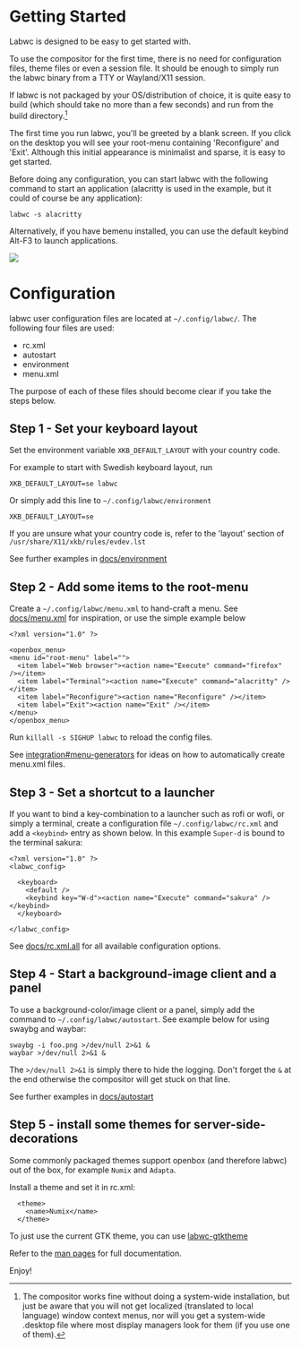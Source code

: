 # Getting Started

Labwc is designed to be easy to get started with.

To use the compositor for the first time, there is no need for configuration
files, theme files or even a session file.  It should be enough to simply run
the labwc binary from a TTY or Wayland/X11 session. 

If labwc is not packaged by your OS/distribution of choice, it is quite easy
to build (which should take no more than a few seconds) and run from the build
directory.[^1]

[^1]: The compositor works fine without doing a system-wide installation, but
      just be aware that you will not get localized (translated to local
      language) window context menus, nor will you get a system-wide .desktop
      file where most display managers look for them (if you use one of them).

The first time you run labwc, you'll be greeted by a blank screen. If you click
on the desktop you will see your root-menu containing 'Reconfigure' and 'Exit'.
Although this initial appearance is minimalist and sparse, it is easy to get
started.

Before doing any configuration, you can start labwc with the following command
to start an application (alacritty is used in the example, but it could of
course be any application):

```
labwc -s alacritty
```

Alternatively, if you have bemenu installed, you can use the default keybind
Alt-F3 to launch applications.

<img src="https://i.imgur.com/vn1eGaI.png" />

# Configuration

labwc user configuration files are located at `~/.config/labwc/`. The following
four files are used:

- rc.xml
- autostart
- environment
- menu.xml

The purpose of each of these files should become clear if you take the steps
below.

## Step 1 - Set your keyboard layout

Set the environment variable `XKB_DEFAULT_LAYOUT` with your country code.

For example to start with Swedish keyboard layout, run

```
XKB_DEFAULT_LAYOUT=se labwc
```

Or simply add this line to `~/.config/labwc/environment`

```
XKB_DEFAULT_LAYOUT=se
```

If you are unsure what your country code is, refer to the 'layout' section of
`/usr/share/X11/xkb/rules/evdev.lst`

See further examples in [docs/environment]

## Step 2 - Add some items to the root-menu

Create a `~/.config/labwc/menu.xml` to hand-craft a menu. See [docs/menu.xml]
for inspiration, or use the simple example below

```
<?xml version="1.0" ?>

<openbox_menu>
<menu id="root-menu" label="">
  <item label="Web browser"><action name="Execute" command="firefox" /></item>
  <item label="Terminal"><action name="Execute" command="alacritty" /></item>
  <item label="Reconfigure"><action name="Reconfigure" /></item>
  <item label="Exit"><action name="Exit" /></item>
</menu>
</openbox_menu>
```

Run `killall -s SIGHUP labwc` to reload the config files.

See [integration#menu-generators] for ideas on how to automatically create
menu.xml files.

## Step 3 - Set a shortcut to a launcher

If you want to bind a key-combination to a launcher such as rofi or wofi, or
simply a terminal, create a configuration file `~/.config/labwc/rc.xml` and add
a `<keybind>` entry as shown below. In this example `Super-d` is bound to the
terminal sakura:

```
<?xml version="1.0" ?>
<labwc_config>

  <keyboard>
    <default />
    <keybind key="W-d"><action name="Execute" command="sakura" /></keybind>
  </keyboard>

</labwc_config>
```

See [docs/rc.xml.all] for all available configuration options.

## Step 4 - Start a background-image client and a panel

To use a background-color/image client or a panel, simply add the command
to `~/.config/labwc/autostart`. See example below for using swaybg and waybar:

```
swaybg -i foo.png >/dev/null 2>&1 &
waybar >/dev/null 2>&1 &
```

The `>/dev/null 2>&1` is simply there to hide the logging.
Don't forget the `&` at the end otherwise the compositor will get stuck on that
line.

See further examples in [docs/autostart]

## Step 5 - install some themes for server-side-decorations

Some commonly packaged themes support openbox (and therefore labwc) out of the
box, for example `Numix` and `Adapta`.

Install a theme and set it in rc.xml:

```
  <theme>
    <name>Numix</name>
  </theme>
```

To just use the current GTK theme, you can use [labwc-gtktheme]

Refer to the [man pages] for full documentation.

Enjoy!


[docs/environment]: https://github.com/labwc/labwc/blob/master/docs/environment
[docs/menu.xml]: https://github.com/labwc/labwc/blob/master/docs/menu.xml
[integration#menu-generators]: https://labwc.github.io/integration.html#menu-generators
[docs/rc.xml.all]: https://github.com/labwc/labwc/blob/master/docs/rc.xml.all
[docs/autostart]: https://github.com/labwc/labwc/blob/master/docs/autostart
[labwc-gtktheme]: https://github.com/johanmalm/labwc-gtktheme
[man pages]: manual.html
